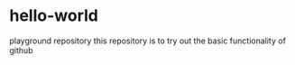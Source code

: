 # hello-world
playground repository
this repository is to try out the basic functionality of github
